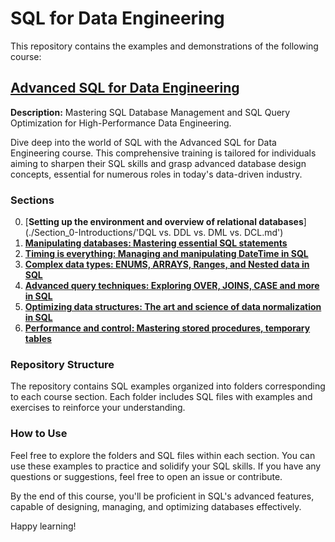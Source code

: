 # SQL for Data Engineering

This repository contains the examples and demonstrations of the following course:
## [Advanced SQL for Data Engineering](https://www.udemy.com/course/advanced-sql-for-data-engineering/)
**Description:** Mastering SQL Database Management and SQL Query Optimization for High-Performance Data Engineering.

Dive deep into the world of SQL with the Advanced SQL for Data Engineering course. This comprehensive training is tailored for individuals aiming to sharpen their SQL skills and grasp advanced database design concepts, essential for numerous roles in today's data-driven industry.

### Sections

0. [**Setting up the environment and overview of relational databases**](./Section_0-Introductions/'DQL vs. DDL vs. DML vs. DCL.md')
1. [**Manipulating databases: Mastering essential SQL statements**](./Section_1)
2. [**Timing is everything: Managing and manipulating DateTime in SQL**](./Section_2)
3. [**Complex data types: ENUMS, ARRAYS, Ranges, and Nested data in SQL**](./Section_3)
4. [**Advanced query techniques: Exploring OVER, JOINS, CASE and more in SQL**](./Section_4)
5. [**Optimizing data structures: The art and science of data normalization in SQL**](./Section_5)
6. [**Performance and control: Mastering stored procedures, temporary tables**](./Section_6)

### Repository Structure

The repository contains SQL examples organized into folders corresponding to each course section. Each folder includes SQL files with examples and exercises to reinforce your understanding.

### How to Use

Feel free to explore the folders and SQL files within each section. You can use these examples to practice and solidify your SQL skills. If you have any questions or suggestions, feel free to open an issue or contribute.

By the end of this course, you'll be proficient in SQL's advanced features, capable of designing, managing, and optimizing databases effectively.

Happy learning!